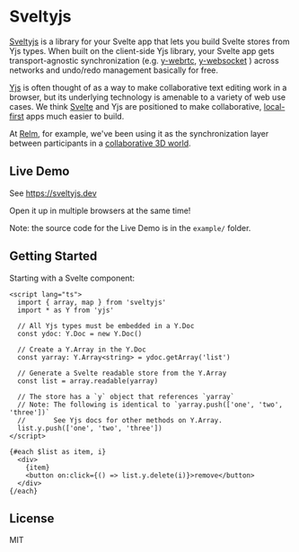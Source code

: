 # Sveltyjs

[Sveltyjs](https://github.com/relm-us/sveltyjs) is a library for your Svelte app
that lets you build Svelte stores from Yjs types. When built on the client-side Yjs
library, your Svelte app gets transport-agnostic synchronization (e.g.
[y-webrtc](https://github.com/yjs/y-webrtc),
[y-websocket](https://github.com/yjs/y-websocket) ) across networks and
undo/redo management basically for free.

[Yjs](https://yjs.dev) is often thought of as a way to make collaborative text
editing work in a browser, but its underlying technology is amenable to a
variety of web use cases. We think [Svelte](https://svelte.dev) and Yjs are
positioned to make collaborative,
[local-first](https://www.inkandswitch.com/local-first.html) apps much easier to
build.

At [Relm](https://github.com/relm-us), for example, we've been using it as the
synchronization layer between participants in a [collaborative 3D
world](https://www.relm.us). 

## Live Demo

See https://sveltyjs.dev

Open it up in multiple browsers at the same time!

Note: the source code for the Live Demo is in the `example/` folder.

## Getting Started

Starting with a Svelte component:

```svelte
<script lang="ts">
  import { array, map } from 'sveltyjs'
  import * as Y from 'yjs'

  // All Yjs types must be embedded in a Y.Doc
  const ydoc: Y.Doc = new Y.Doc()

  // Create a Y.Array in the Y.Doc
  const yarray: Y.Array<string> = ydoc.getArray('list')

  // Generate a Svelte readable store from the Y.Array
  const list = array.readable(yarray)

  // The store has a `y` object that references `yarray`
  // Note: The following is identical to `yarray.push(['one', 'two', 'three'])`
  //       See Yjs docs for other methods on Y.Array.
  list.y.push(['one', 'two', 'three'])
</script>

{#each $list as item, i}
  <div>
    {item}
    <button on:click={() => list.y.delete(i)}>remove</button>
  </div>
{/each}
```

## License

MIT
